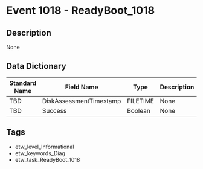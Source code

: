 # Event 1018 - ReadyBoot_1018

## Description
None

## Data Dictionary
|Standard Name|Field Name|Type|Description|Sample Value|
|---|---|---|---|---|
|TBD|DiskAssessmentTimestamp|FILETIME|None|`None`|
|TBD|Success|Boolean|None|`None`|

## Tags
* etw_level_Informational
* etw_keywords_Diag
* etw_task_ReadyBoot_1018